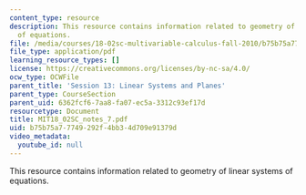 ```yaml
---
content_type: resource
description: This resource contains information related to geometry of linear systems
  of equations.
file: /media/courses/18-02sc-multivariable-calculus-fall-2010/b75b75a77749292f4bb34d709e91379d_MIT18_02SC_notes_7.pdf
file_type: application/pdf
learning_resource_types: []
license: https://creativecommons.org/licenses/by-nc-sa/4.0/
ocw_type: OCWFile
parent_title: 'Session 13: Linear Systems and Planes'
parent_type: CourseSection
parent_uid: 6362fcf6-7aa8-fa07-ec5a-3312c93ef17d
resourcetype: Document
title: MIT18_02SC_notes_7.pdf
uid: b75b75a7-7749-292f-4bb3-4d709e91379d
video_metadata:
  youtube_id: null
---
```

This resource contains information related to geometry of linear systems of equations.